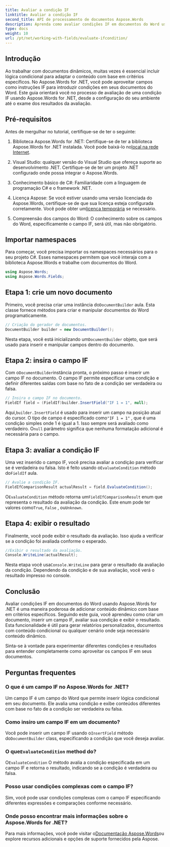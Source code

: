 ```yaml
---
title: Avaliar a condição IF
linktitle: Avaliar a condição IF
second_title: API de processamento de documentos Aspose.Words
description: Aprenda como avaliar condições IF em documentos do Word usando Aspose.Words for .NET. Este guia passo a passo abrange inserção, avaliação e exibição de resultados.
type: docs
weight: 10
url: /pt/net/working-with-fields/evaluate-ifcondition/
---
```

## Introdução

Ao trabalhar com documentos dinâmicos, muitas vezes é essencial incluir lógica condicional para adaptar o conteúdo com base em critérios específicos. No Aspose.Words for .NET, você pode aproveitar campos como instruções IF para introduzir condições em seus documentos do Word. Este guia orientará você no processo de avaliação de uma condição IF usando Aspose.Words for .NET, desde a configuração do seu ambiente até o exame dos resultados da avaliação.

## Pré-requisitos

Antes de mergulhar no tutorial, certifique-se de ter o seguinte:

1.  Biblioteca Aspose.Words for .NET: Certifique-se de ter a biblioteca Aspose.Words for .NET instalada. Você pode baixá-lo no[local na rede Internet](https://releases.aspose.com/words/net/).

2. Visual Studio: qualquer versão do Visual Studio que ofereça suporte ao desenvolvimento .NET. Certifique-se de ter um projeto .NET configurado onde possa integrar o Aspose.Words.

3. Conhecimento básico de C#: Familiaridade com a linguagem de programação C# e o framework .NET.

4.  Licença Aspose: Se você estiver usando uma versão licenciada do Aspose.Words, certifique-se de que sua licença esteja configurada corretamente. Você pode obter um[licença temporária](https://purchase.aspose.com/temporary-license/) se necessário.

5. Compreensão dos campos do Word: O conhecimento sobre os campos do Word, especificamente o campo IF, será útil, mas não obrigatório.

## Importar namespaces

Para começar, você precisa importar os namespaces necessários para o seu projeto C#. Esses namespaces permitem que você interaja com a biblioteca Aspose.Words e trabalhe com documentos do Word.

```csharp
using Aspose.Words;
using Aspose.Words.Fields;
```

## Etapa 1: crie um novo documento

 Primeiro, você precisa criar uma instância do`DocumentBuilder` aula. Esta classe fornece métodos para criar e manipular documentos do Word programaticamente.

```csharp
// Criação do gerador de documentos.
DocumentBuilder builder = new DocumentBuilder();
```

 Nesta etapa, você está inicializando um`DocumentBuilder` objeto, que será usado para inserir e manipular campos dentro do documento.

## Etapa 2: insira o campo IF

 Com o`DocumentBuilder`instância pronta, o próximo passo é inserir um campo IF no documento. O campo IF permite especificar uma condição e definir diferentes saídas com base no fato de a condição ser verdadeira ou falsa.

```csharp
// Insira o campo IF no documento.
FieldIf field = (FieldIf)builder.InsertField("IF 1 = 1", null);
```

 Aqui,`builder.InsertField` é usado para inserir um campo na posição atual do cursor. O tipo de campo é especificado como`"IF 1 = 1"` , que é uma condição simples onde 1 é igual a 1. Isso sempre será avaliado como verdadeiro. O`null` parâmetro significa que nenhuma formatação adicional é necessária para o campo.

## Etapa 3: avaliar a condição IF

 Uma vez inserido o campo IF, você precisa avaliar a condição para verificar se é verdadeira ou falsa. Isto é feito usando o`EvaluateCondition` método do`FieldIf` aula.

```csharp
// Avalie a condição IF.
FieldIfComparisonResult actualResult = field.EvaluateCondition();
```

 O`EvaluateCondition` método retorna um`FieldIfComparisonResult` enum que representa o resultado da avaliação da condição. Este enum pode ter valores como`True`, `False` , ou`Unknown`.

## Etapa 4: exibir o resultado

Finalmente, você pode exibir o resultado da avaliação. Isso ajuda a verificar se a condição foi avaliada conforme o esperado.

```csharp
//Exibir o resultado da avaliação.
Console.WriteLine(actualResult);
```

 Nesta etapa você usa`Console.WriteLine` para gerar o resultado da avaliação da condição. Dependendo da condição e de sua avaliação, você verá o resultado impresso no console.

## Conclusão

Avaliar condições IF em documentos do Word usando Aspose.Words for .NET é uma maneira poderosa de adicionar conteúdo dinâmico com base em critérios específicos. Seguindo este guia, você aprendeu como criar um documento, inserir um campo IF, avaliar sua condição e exibir o resultado. Esta funcionalidade é útil para gerar relatórios personalizados, documentos com conteúdo condicional ou qualquer cenário onde seja necessário conteúdo dinâmico.

Sinta-se à vontade para experimentar diferentes condições e resultados para entender completamente como aproveitar os campos IF em seus documentos.

## Perguntas frequentes

### O que é um campo IF no Aspose.Words for .NET?
Um campo IF é um campo do Word que permite inserir lógica condicional em seu documento. Ele avalia uma condição e exibe conteúdos diferentes com base no fato de a condição ser verdadeira ou falsa.

### Como insiro um campo IF em um documento?
 Você pode inserir um campo IF usando o`InsertField` método do`DocumentBuilder` class, especificando a condição que você deseja avaliar.

###  O que`EvaluateCondition` method do?
 O`EvaluateCondition` O método avalia a condição especificada em um campo IF e retorna o resultado, indicando se a condição é verdadeira ou falsa.

### Posso usar condições complexas com o campo IF?
Sim, você pode usar condições complexas com o campo IF especificando diferentes expressões e comparações conforme necessário.

### Onde posso encontrar mais informações sobre o Aspose.Words for .NET?
 Para mais informações, você pode visitar o[Documentação Aspose.Words](https://reference.aspose.com/words/net/)ou explore recursos adicionais e opções de suporte fornecidos pela Aspose.